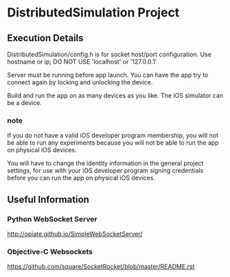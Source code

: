 # DistributedSimulation Project #

## Execution Details ##

DistributedSimulation/config.h is for socket host/port configuration. 
Use hostname or ip; DO NOT USE 'localhost' or '127.0.0.1'

Server must be running before app launch. You can have the app try to connect again by locking and unlocking the device.

Build and run the app on as many devices as you like. The iOS simulator can be a device. 

### note ###
If you do not have a valid iOS developer program membership, you will not be able to run any experiments because you will not be able to run the app on physical iOS devices.

You will have to change the identity information in the general project settings, for use with your iOS developer program signing credentials before you can run the app on physical iOS devices.


## Useful Information ##

### Python WebSocket Server ###
http://opiate.github.io/SimpleWebSocketServer/

### Objective-C Websockets ###
https://github.com/square/SocketRocket/blob/master/README.rst